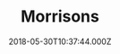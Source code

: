 ---
date: 2018-05-30T10:37:44.000Z
title: Morrisons
latitude: 52.04938134912715
longitude: 0.9546547409704537
category: checkin
---